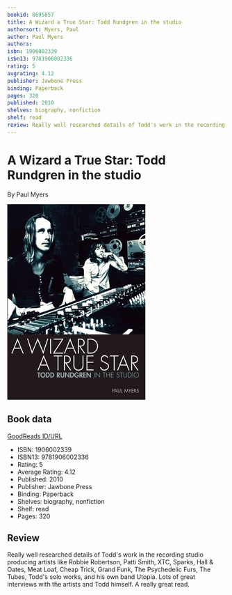 ```yaml
---
bookid: 8695857
title: A Wizard a True Star: Todd Rundgren in the studio
authorsort: Myers, Paul
author: Paul Myers
authors: 
isbn: 1906002339
isbn13: 9781906002336
rating: 5
avgrating: 4.12
publisher: Jawbone Press
binding: Paperback
pages: 320
published: 2010
shelves: biography, nonfiction
shelf: read
review: Really well researched details of Todd's work in the recording studio producing artists like Robbie Robertson, Patti Smith, XTC, Sparks, Hall & Oates, Meat Loaf, Cheap Trick, Grand Funk, The Psychedelic Furs, The Tubes, Todd's solo works, and his own band Utopia. Lots of great interviews with the artists and Todd himself. A really great read.
---
```


# A Wizard a True Star: Todd Rundgren in the studio

By Paul Myers

![](../../assets/bookcovers/1328693575l/8695857.jpg)

## Book data

[GoodReads ID/URL](https://www.goodreads.com/book/show/8695857)

- ISBN: 1906002339
- ISBN13: 9781906002336
- Rating: 5
- Average Rating: 4.12
- Published: 2010
- Publisher: Jawbone Press
- Binding: Paperback
- Shelves: biography, nonfiction
- Shelf: read
- Pages: 320

## Review

Really well researched details of Todd's work in the recording studio producing artists like Robbie Robertson, Patti Smith, XTC, Sparks, Hall & Oates, Meat Loaf, Cheap Trick, Grand Funk, The Psychedelic Furs, The Tubes, Todd's solo works, and his own band Utopia. Lots of great interviews with the artists and Todd himself. A really great read.

